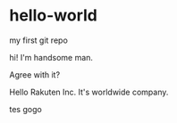 # hello-world
my first git repo

hi! I'm handsome man.

Agree with it?

Hello Rakuten Inc.
It's worldwide company.

tes
gogo

